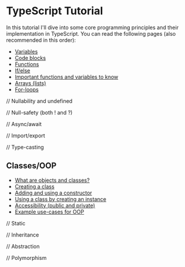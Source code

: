 # TypeScript Tutorial
In this tutorial I'll dive into some core programming principles and their implementation in TypeScript. You can read the following pages (also recommended in this order):

- [Variables](variables.md)
- [Code blocks](codeblocks.md)
- [Functions](functions.md)
- [If/else](ifelse.md)
- [Important functions and variables to know](important-functions-and-variables.md)
- [Arrays (lists)](arrays.md)
- [For-loops](for-loops.md)

// Nullability and undefined

// Null-safety (both ! and ?)

// Async/await

// Import/export

// Type-casting

## Classes/OOP

- [What are objects and classes?](oop/classes-and-objects.md)
- [Creating a class](oop/creating-a-class.md)
- [Adding and using a constructor](oop/constructors.md)
- [Using a class by creating an instance](oop/using-a-class.md)
- [Accessibility (public and private)](oop/public-private.md)
- [Example use-cases for OOP](oop/use-cases.md)

// Static

// Inheritance

// Abstraction

// Polymorphism